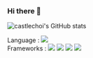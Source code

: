 ### Hi there 👋

![castlechoi's GitHub stats](https://github-readme-stats.vercel.app/api?username=castlechoi&show_icons=true&theme=radical)


Language : <img src="https://img.shields.io/badge/Python-3776AB?style=flat&logo=Python&logoColor=white"/>  
Frameworks : <img src="https://img.shields.io/badge/PyTorch-EE4C2C?style=flat&logo=PyTorch&logoColor=white"/>
             <img src="https://img.shields.io/badge/Scikit_Learn-F7931E?style=flat&logo=Scikit-learn&logoColor=white"/>
             <img src="https://img.shields.io/badge/Numpy-013243?style=flat&logo=Numpy&logoColor=white"/>
             <img src="https://img.shields.io/badge/Pandas-150458?style=flat&logo=Pandas&logoColor=white"/>
